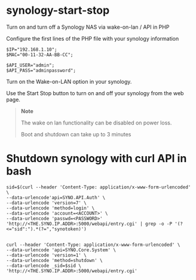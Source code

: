 # synology-start-stop
Turn on and turn off a Synology NAS via wake-on-lan / API in PHP


Configure the first lines of the PHP file with your synology information


    $IP="192.168.1.10";
    $MAC="00-11-32-AA-BB-CC";
    
    $API_USER="admin";
    $API_PASS="adminpassword";


Turn on the Wake-on-LAN option in your synology.


Use the Start Stop button to turn on and off your synology from the web page.



> **Note**
> 
> The wake on lan functionality can be disabled on power loss.
> 
> Boot and shutdown can take up to 3 minutes


# Shutdown synology with curl API in bash

    sid=$(curl --header 'Content-Type: application/x-www-form-urlencoded' \
    --data-urlencode'api=SYNO.API.Auth' \
    --data-urlencode 'version=7' \
    --data-urlencode 'method=login' \
    --data-urlencode 'account=<ACCOUNT>' \
    --data-urlencode 'passwd=<PASSWORD>' 'http://<THE.SYNO.IP.ADDR>:5000/webapi/entry.cgi' | grep -o -P '(?<="sid":").*(?=","synotoken)')


    curl --header 'Content-Type: application/x-www-form-urlencoded' \
    --data-urlencode 'api=SYNO.Core.System' \
    --data-urlencode 'version=1' \
    --data-urlencode 'method=shutdown' \
    --data-urlencode _sid=$sid \
    'http://<THE.SYNO.IP.ADDR>:5000/webapi/entry.cgi'
